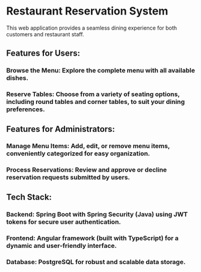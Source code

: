 # Restaurant Reservation System
This web application provides a seamless dining experience for both customers and restaurant staff.

## Features for Users:
### Browse the Menu: Explore the complete menu with all available dishes.
### Reserve Tables: Choose from a variety of seating options, including round tables and corner tables, to suit your dining preferences.

## Features for Administrators:
### Manage Menu Items: Add, edit, or remove menu items, conveniently categorized for easy organization.
### Process Reservations: Review and approve or decline reservation requests submitted by users.

## Tech Stack:
### Backend: Spring Boot with Spring Security (Java) using JWT tokens for secure user authentication.
### Frontend: Angular framework (built with TypeScript) for a dynamic and user-friendly interface.
### Database: PostgreSQL for robust and scalable data storage.
